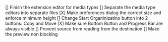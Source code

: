 [] Finish the extension editor for media types
[] Separate the media type editors into separate files
[X] Make preferences dialog the correct size and enforce minimum height
[] Change Start Organinizatino button into 2 buttons: Copy and Move
[X] Make sure Bottom Button and Progress Bar are always visible
[] Prevent source from reading from the destination
[] Make the preview non blocking
